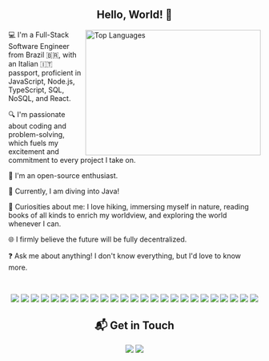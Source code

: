 <!-- <p align="center">
  <a href="https://git.io/typing-svg"><img src="https://readme-typing-svg.demolab.com?font=Fira+Code&color=FFFFFF&background=0d1117&center=true&vCenter=true&width=435&lines=Hello%2C+World!;I'm+Ricardo+Tonietto" alt="Typing SVG" /></a>
</p> -->

<h2 align="center">Hello, World! 👋</h2>

<img align="right" alt="Top Languages" src="https://github-readme-stats.vercel.app/api/top-langs/?username=expeditus303&langs_count=10&layout=compact&theme=dracula&hide_border=true&" width="350" height="250"/>

💻 I'm a Full-Stack Software Engineer from Brazil 🇧🇷, with an Italian 🇮🇹 passport, proficient in JavaScript, Node.js, TypeScript, SQL, NoSQL, and React.

🔍 I'm passionate about coding and problem-solving, which fuels my excitement and commitment to every project I take on. 

🌟 I'm an open-source enthusiast. 

🚀 Currently, I am diving into Java! 

🌿 Curiosities about me: I love hiking, immersing myself in nature, reading books of all kinds to enrich my worldview, and exploring the world whenever I can.

🌐 I firmly believe the future will be fully decentralized.

❓ Ask me about anything! I don't know everything, but I'd love to know more.

<br>

<p align="center">
   <img src="https://img.shields.io/badge/javascript%20-%23323330.svg?&style=for-the-badge&logo=javascript&logoColor=white"/>
    <img src="https://img.shields.io/badge/typescript%20-%23007ACC.svg?&style=for-the-badge&logo=typescript&logoColor=white"/>
    <img src="https://img.shields.io/badge/node.js%20-%2344883E.svg?&style=for-the-badge&logo=node.js&logoColor=white"/>
    <img src="https://img.shields.io/badge/NestJS-E0234E.svg?&style=for-the-badge&logo=nestjs&logoColor=white"/>
    <img src="https://img.shields.io/badge/postgresql%20-0064a5.svg?&style=for-the-badge&logo=postgresql&logoColor=white"/>
    <img src="https://img.shields.io/badge/prisma%20-%23323330.svg?&style=for-the-badge&logo=prisma&logoColor=white"/>
    <img src="https://img.shields.io/badge/mongodb%20-589636.svg?&style=for-the-badge&logo=mongodb&logoColor=white"/>
    <img src="https://img.shields.io/badge/jest%20-%23C21325.svg?&style=for-the-badge&logo=jest&logoColor=white"/>
    <img src="https://img.shields.io/badge/react%20-323542.svg?&style=for-the-badge&logo=react&logoColor=white"/> 
    <img src="https://img.shields.io/badge/styled--components%20-%23DB7093.svg?&style=for-the-badge&logo=styled-components&logoColor=white"/>
    <img src="https://img.shields.io/badge/html5%20-%23E34F26.svg?&style=for-the-badge&logo=html5&logoColor=white"/> 
    <img src="https://img.shields.io/badge/css3%20-%231572B6.svg?&style=for-the-badge&logo=css3&logoColor=white"/> 
    <img src="https://img.shields.io/badge/redis-%23DD0031.svg?&style=for-the-badge&logo=redis&logoColor=white"/>
    <img src="https://img.shields.io/badge/python%20-%2314354C.svg?&style=for-the-badge&logo=python&logoColor=white"/> 
    <img src="https://img.shields.io/badge/git%20-%23F05033.svg?&style=for-the-badge&logo=git&logoColor=white"/> 
    <img src="https://img.shields.io/badge/github%20-%23121011.svg?&style=for-the-badge&logo=github&logoColor=white"/>
    <img src="https://img.shields.io/badge/Linux-FCC624?style=for-the-badge&logo=linux&logoColor=black">
    <img src="https://img.shields.io/badge/axios-671ddf?&style=for-the-badge&logo=axios&logoColor=white">
    <img src="https://img.shields.io/badge/npm-CB3837?style=for-the-badge&logo=npm&logoColor=white">
    <img src="https://img.shields.io/badge/Express%20js-000000?style=for-the-badge&logo=express&logoColor=white">
    <img src="https://img.shields.io/badge/ts--node-3178C6?style=for-the-badge&logo=ts-node&logoColor=white">
    <img src="https://img.shields.io/badge/Vercel-000000?style=for-the-badge&logo=vercel&logoColor=white">
    <img src="https://img.shields.io/badge/Render-46E3B7?style=for-the-badge&logo=render&logoColor=white">
    <img src="https://img.shields.io/badge/Swagger-85EA2D?style=for-the-badge&logo=Swagger&logoColor=white">
    <img src="https://img.shields.io/badge/Bitcoin-F7931A?style=for-the-badge&logo=bitcoin&logoColor=white">

</p>

<h2 align="center">📬 Get in Touch</h2>
<p align="center">
  <a href="mailto:ricardotonietto@ethereum.aleeas.com"><img src="https://img.shields.io/badge/gmail-%23D14836.svg?&style=for-the-badge&logo=gmail&logoColor=white" /></a>
  <a href="https://www.linkedin.com/in/ricardo-tonietto/"><img src="https://img.shields.io/badge/linkedin-%230077B5.svg?&style=for-the-badge&logo=linkedin&logoColor=white" /></a>
</p>
